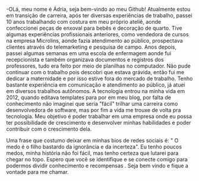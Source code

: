 -OLá, meu nome é Ádria, seja bem-vindo ao meu Github!
Atualmente estou em transição de carreira, após ter diversas experiências de trabalho, passei 10 anos trabalhando com costura em meu próprio ateliê, aonde confeccionei peças de enxoval para bebês e decoração de quarto. 
Tive algumas experiências profissionais anteriores, como vendedora de cursos na empresa Microlins, aonde fazia atendimento ao público, prospectava clientes através do telemarketing e pesquisa de campo. Anos depois, passei algumas semanas em uma escola de enfermagem aonde fui recepcionista e também organizava documentos e registros dos professores, tudo era feito por meio de planilhas no computador. Não pude continuar com o trabalho pois descobri que estava grávida, então fui me dedicar a maternidade e por isso estive fora do mercado de trabalho. 
Tenho bastante experiência em comunicação e atendimento ao público, já atuei em diversos trabalhos autônomos. A tecnologia entrou na minha vida em 2012, quando editava templates para por em meu blog, por falta de conhecimento não imaginei que seria "fácil" trilhar uma carreira como desenvolvedora de software, mas por fim a vida me trouxe de volta pra tecnologia. 
 Meu objetivo é poder trabalhar em uma empresa onde eu possa ter possibilidade de crescimento e desenvolver minhas habilidades e poder contribuir com o crescimento dela. 
 
Uma frase que costumo deixar em minhas bios de redes sociais é: " O medo é o filho bastardo da ignorância e da incerteza". 
Eu tenho poucos medos, minha história não foi fácil, mas tenho certeza que lutarei para chegar no topo. 
Espero que você se identifique e se conecte comigo para podermos dividir conhecimento e recompensas . Seja bem vindo e fique a vontade para me chamar.

<!---
Adriabelem/Adriabelem is a ✨ special ✨ repository because its `README.md` (this file) appears on your GitHub profile.
You can click the Preview link to take a look at your changes.
--->
